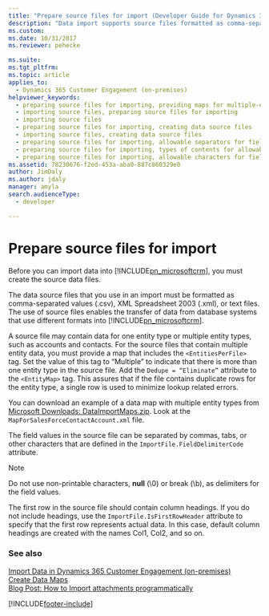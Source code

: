 ```yaml
---
title: "Prepare source files for import (Developer Guide for Dynamics 365 Customer Engagement (on-premises)) | MicrosoftDocs"
description: "Data import supports source files formatted as comma-separated values (.csv), XML Spreadsheet 2003 (.xml), or text files."
ms.custom: 
ms.date: 10/31/2017
ms.reviewer: pehecke

ms.suite: 
ms.tgt_pltfrm: 
ms.topic: article
applies_to: 
  - Dynamics 365 Customer Engagement (on-premises)
helpviewer_keywords: 
  - preparing source files for importing, providing maps for multiple-entity data
  - importing source files, preparing source files for importing
  - importing source files
  - preparing source files for importing, creating data source files
  - importing source files, creating data source files
  - preparing source files for importing, allowable separators for field values
  - preparing source files for importing, types of contents for allowable source files
  - preparing source files for importing, allowable characters for field values
ms.assetid: 78230676-f2ed-453a-aba0-887c860329e0
author: JimDaly
ms.author: jdaly
manager: amyla
search.audienceType: 
  - developer

---
```

# Prepare source files for import

Before you can import data into [!INCLUDE[pn_microsoftcrm](../includes/pn-microsoftcrm.md)], you must create the source data files.  
  
The data source files that you use in an import must be formatted as comma-separated values (.csv), XML Spreadsheet 2003 (.xml), or text files. The use of source files enables the transfer of data from database systems that use different formats into [!INCLUDE[pn_microsoftcrm](../includes/pn-microsoftcrm.md)].  
  
A source file may contain data for one entity type or multiple entity types, such as accounts and contacts. For the source files that contain multiple entity data, you must provide a map that includes the `<EntitiesPerFile>` tag. Set the value of this tag to “Multiple” to indicate that there is more than one entity type in the source file. Add the `Dedupe = “Eliminate”` attribute to the `<EntityMap>` tag. This assures that if the file contains duplicate rows for the entity type, a single row is used to minimize lookup related errors.  
  
You can download an example of a data map with multiple entity types from [Microsoft Downloads: DataImportMaps.zip](https://download.microsoft.com/download/D/5/F/D5F73E15-439B-4EBC-BFFB-C6837B146C76/DataImportMaps.zip). Look at the `MapForSalesForceContactAccount.xml` file.  
  
 The field values in the source file can be separated by commas, tabs, or other characters that are defined in the `ImportFile.FieldDelimiterCode` attribute.  
  
> [!NOTE]
>  Do not use non-printable characters, **null** (\0) or break (\b), as delimiters for the field values.  
  
 The first row in the source file should contain column headings. If you do not include headings, use the `ImportFile.IsFirstRowHeader` attribute to specify that the first row represents actual data. In this case, default column headings are created with the names Col1, Col2, and so on.  
  
### See also  
 [Import Data in Dynamics 365 Customer Engagement (on-premises)](import-data.md)   
 [Create Data Maps](create-data-maps-for-import.md)   
 [Blog Post: How to Import attachments programmatically](https://blogs.msdn.com/b/crm/archive/2012/08/06/how-to-import-attachments-programmatically.aspx)


[!INCLUDE[footer-include](../../../includes/footer-banner.md)]